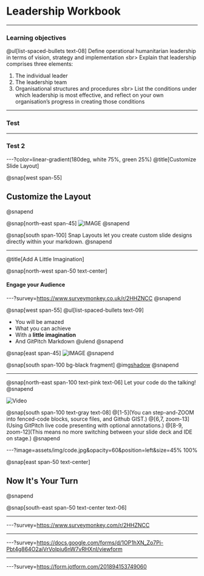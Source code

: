 # Leadership **Workbook**

---

### Learning objectives
@ul[list-spaced-bullets text-08]
Define operational humanitarian leadership in terms of vision, strategy and implementation
≤br>
Explain that leadership comprises three elements:
1.	The individual leader
2.	The leadership team
3.	Organisational structures and procedures
≤br> 
List the conditions under which leadership is most effective, and reflect on your own organisation’s progress in creating those conditions

---

### Test

---


### Test 2

---?color=linear-gradient(180deg, white 75%, green 25%)
@title[Customize Slide Layout]

@snap[west span-55]
## Customize the Layout
@snapend

@snap[north-east span-45]
![IMAGE](assets/img/presentation.png)
@snapend

@snap[south span-100]
Snap Layouts let you create custom slide designs directly within your markdown.
@snapend

---
@title[Add A Little Imagination]

@snap[north-west span-50 text-center]
#### Engage your Audience
---?survey=https://www.surveymonkey.co.uk/r/2HHZNCC
@snapend

@snap[west span-55]
@ul[list-spaced-bullets text-09]
- You will be amazed
- What you can achieve
- With a **little imagination**
- And GitPitch Markdown
@ulend
@snapend

@snap[east span-45]
![IMAGE](assets/img/conference.png)
@snapend

@snap[south span-100 bg-black fragment]
@img[shadow](assets/img/conference.png)
@snapend

---

@snap[north-east span-100 text-pink text-06]
Let your code do the talking!
@snapend

![Video](https://www.youtube.com/embed/1U2gngDxFkc)

@snap[south span-100 text-gray text-08]
@[1-5](You can step-and-ZOOM into fenced-code blocks, source files, and Github GIST.)
@[6,7, zoom-13](Using GitPitch live code presenting with optional annotations.)
@[8-9, zoom-12](This means no more switching between your slide deck and IDE on stage.)
@snapend


---?image=assets/img/code.jpg&opacity=60&position=left&size=45% 100%

@snap[east span-50 text-center]
## Now It's **Your** Turn
@snapend

@snap[south-east span-50 text-center text-06]


---

---?survey=https://www.surveymonkey.com/r/2HHZNCC

----

---?survey=https://docs.google.com/forms/d/1OP1hXN_Zo7Pi-Pbt4g864O2aiVrVolpiu6nW7vRHXnI/viewform

---

---?survey=https://form.jotform.com/201894153749060